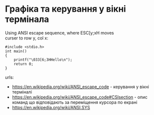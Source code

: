 # Графіка та керування у вікні термінала   

Using ANSI escape sequence, where ESC[y;xH moves  
curser to row y, col x:  
```
#include <stdio.h>
int main()
{
    printf("\033[6;3HHello\n");
    return 0;
}
```   
urls:   
- https://en.wikipedia.org/wiki/ANSI_escape_code - керування у вікні терміналі
- https://en.wikipedia.org/wiki/ANSI_escape_code#CSIsection - опис команд що відповідають за переміщення курсора по екрані
- https://en.wikipedia.org/wiki/ANSI.SYS
